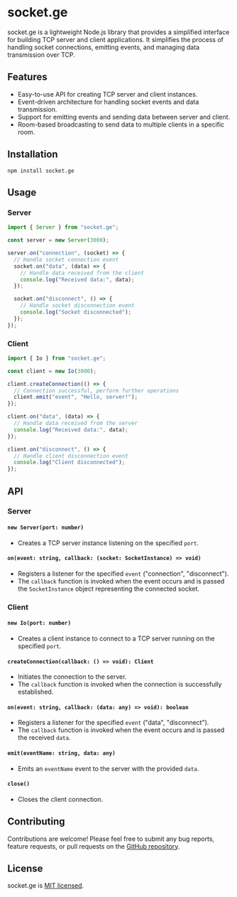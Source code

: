 # socket.ge

socket.ge is a lightweight Node.js library that provides a simplified interface for building TCP server and client applications. It simplifies the process of handling socket connections, emitting events, and managing data transmission over TCP.

## Features

- Easy-to-use API for creating TCP server and client instances.
- Event-driven architecture for handling socket events and data transmission.
- Support for emitting events and sending data between server and client.
- Room-based broadcasting to send data to multiple clients in a specific room.

## Installation

```shell
npm install socket.ge
```

## Usage

### Server

```javascript
import { Server } from "socket.ge";

const server = new Server(3000);

server.on("connection", (socket) => {
  // Handle socket connection event
  socket.on("data", (data) => {
    // Handle data received from the client
    console.log("Received data:", data);
  });

  socket.on("disconnect", () => {
    // Handle socket disconnection event
    console.log("Socket disconnected");
  });
});
```

### Client

```javascript
import { Io } from "socket.ge";

const client = new Io(3000);

client.createConnection(() => {
  // Connection successful, perform further operations
  client.emit("event", "Hello, server!");
});

client.on("data", (data) => {
  // Handle data received from the server
  console.log("Received data:", data);
});

client.on("disconnect", () => {
  // Handle client disconnection event
  console.log("Client disconnected");
});
```

## API

### Server

#### `new Server(port: number)`

- Creates a TCP server instance listening on the specified `port`.

#### `on(event: string, callback: (socket: SocketInstance) => void)`

- Registers a listener for the specified `event` ("connection", "disconnect").
- The `callback` function is invoked when the event occurs and is passed the `SocketInstance` object representing the connected socket.

### Client

#### `new Io(port: number)`

- Creates a client instance to connect to a TCP server running on the specified `port`.

#### `createConnection(callback: () => void): Client`

- Initiates the connection to the server.
- The `callback` function is invoked when the connection is successfully established.

#### `on(event: string, callback: (data: any) => void): boolean`

- Registers a listener for the specified `event` ("data", "disconnect").
- The `callback` function is invoked when the event occurs and is passed the received `data`.

#### `emit(eventName: string, data: any)`

- Emits an `eventName` event to the server with the provided `data`.

#### `close()`

- Closes the client connection.

## Contributing

Contributions are welcome! Please feel free to submit any bug reports, feature requests, or pull requests on the [GitHub repository](https://github.com/your-repository).

## License

socket.ge is [MIT licensed](https://github.com/your-repository/blob/main/LICENSE).
